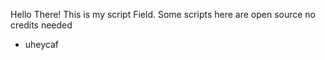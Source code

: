 Hello There! This is my script Field.
Some scripts here are open source no credits needed

- uheycaf
